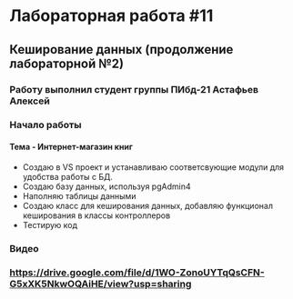# Лабораторная работа #11
## Кеширование данных (продолжение лабораторной №2)

### Работу выполнил студент группы ПИбд-21 Астафьев Алексей

### Начало работы

#### Тема - Интернет-магазин книг

* Создаю в VS проект и устанавливаю соответсвующие модули для удобства работы с БД.
* Создаю базу данных, используя pgAdmin4 
* Наполняю таблицы данными
* Создаю класс для кеширования данных, добавляю функционал кеширования в классы контроллеров
* Тестирую код

### Видео

### https://drive.google.com/file/d/1WO-ZonoUYTqQsCFN-G5xXK5NkwOQAiHE/view?usp=sharing